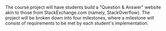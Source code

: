 The course project will have students build a "Question & Answer" website akin to those from StackExchange.com (namely, StackOverflow). The project will be broken down into four milestones, where a milestone will consist of requirements to be met by each student's implementation. 

